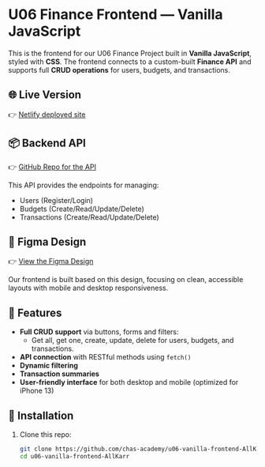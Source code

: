 # U06 Finance Frontend — Vanilla JavaScript

This is the frontend for our U06 Finance Project built in **Vanilla JavaScript**, styled with **CSS**. The frontend connects to a custom-built **Finance API** and supports full **CRUD operations** for users, budgets, and transactions.

## 🌐 Live Version

👉 [Netlify deployed site](https://spiffy-biscuit-a6e8c0.netlify.app/index.html)

## 📦 Backend API

👉 [GitHub Repo for the API](https://github.com/AllKarr/Finance-API)

This API provides the endpoints for managing:
- Users (Register/Login)
- Budgets (Create/Read/Update/Delete)
- Transactions (Create/Read/Update/Delete)

## 🎨 Figma Design

👉 [View the Figma Design](https://www.figma.com/design/3OY2oIYts4BxfqXY95UfNJ/U06?node-id=0-1&p=f&t=rMMcH0PAXOKHzH0C-0)

Our frontend is built based on this design, focusing on clean, accessible layouts with mobile and desktop responsiveness.

## 📌 Features

- **Full CRUD support** via buttons, forms and filters:
  - Get all, get one, create, update, delete for users, budgets, and transactions.
- **API connection** with RESTful methods using `fetch()`
- **Dynamic filtering**
- **Transaction summaries**
- **User-friendly interface** for both desktop and mobile (optimized for iPhone 13)

## 📂 Installation

1. Clone this repo:
   ```bash
   git clone https://github.com/chas-academy/u06-vanilla-frontend-AllKarr.git
   cd u06-vanilla-frontend-AllKarr
